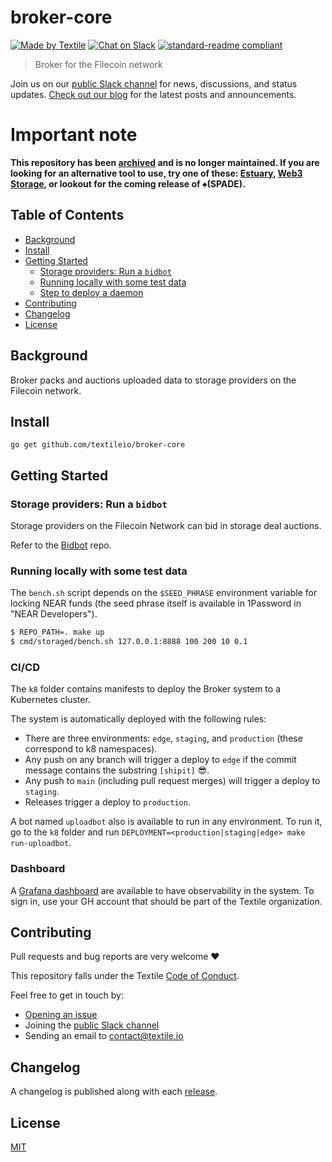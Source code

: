 # broker-core

[![Made by Textile](https://img.shields.io/badge/made%20by-Textile-informational.svg)](https://textile.io)
[![Chat on Slack](https://img.shields.io/badge/slack-slack.textile.io-informational.svg)](https://slack.textile.io)
[![standard-readme compliant](https://img.shields.io/badge/readme%20style-standard-brightgreen.svg)](https://github.com/RichardLitt/standard-readme)

> Broker for the Filecoin network


Join us on our [public Slack channel](https://slack.textile.io/) for news, discussions, and status updates. [Check out our blog](https://blog.textile.io/) for the latest posts and announcements.

# Important note
**This repository has been [archived](https://blog.textile.io/sunsetting-the-auction-api/) and is no longer maintained. If you are looking for an alternative tool to use, try one of these: [Estuary](https://estuary.tech/), [Web3 Storage](https://web3.storage/), or lookout for the coming release of ♠️(SPADE).**

## Table of Contents

- [Background](#background)
- [Install](#install)
- [Getting Started](#getting-started)
  - [Storage providers: Run a `bidbot`](#storage-providers-run-a-bidbot)
  - [Running locally with some test data](#running-locally-with-some-test-data)
  - [Step to deploy a daemon](#steps-to-deploy-a-daemon)
- [Contributing](#contributing)
- [Changelog](#changelog)
- [License](#license)

## Background

Broker packs and auctions uploaded data to storage providers on the Filecoin network.

## Install

```
go get github.com/textileio/broker-core
```

## Getting Started

### Storage providers: Run a `bidbot`

Storage providers on the Filecoin Network can bid in storage deal auctions.

Refer to the [Bidbot](https://github.com/textileio/bidbot) repo.

### Running locally with some test data

The `bench.sh` script depends on the `$SEED_PHRASE` environment variable for locking NEAR funds (the seed phrase itself is available in 1Password in "NEAR Developers").

```bash
$ REPO_PATH=. make up
$ cmd/storaged/bench.sh 127.0.0.1:8888 100 200 10 0.1
```

### CI/CD

The `k8` folder contains manifests to deploy the Broker system to a Kubernetes cluster.

The system is automatically deployed with the following rules:
- There are three environments: `edge`, `staging`, and `production` (these correspond to k8 namespaces).
- Any push on any branch will trigger a deploy to `edge` if the commit message contains the substring `[shipit]` :sunglasses:.
- Any push to `main` (including pull request merges) will trigger a deploy to `staging`.
- Releases trigger a deploy to `production`.

A bot named `uploadbot` also is available to run in any environment. To run it, go to the `k8` folder and run `DEPLOYMENT=<production|staging|edge> make run-uploadbot`.

### Dashboard

A [Grafana dashboard](https://gke.grafana.textile.dev/) are available to have observability in the system.
To sign in, use your GH account that should be part of the Textile organization.

## Contributing

Pull requests and bug reports are very welcome ❤️

This repository falls under the Textile [Code of Conduct](./CODE_OF_CONDUCT.md).

Feel free to get in touch by:
-   [Opening an issue](https://github.com/textileio/broker-core/issues/new)
-   Joining the [public Slack channel](https://slack.textile.io/)
-   Sending an email to contact@textile.io

## Changelog

A changelog is published along with each [release](https://github.com/textileio/broker-core/releases).

## License

[MIT](LICENSE)
